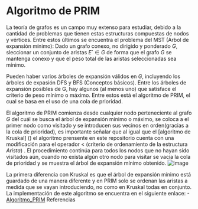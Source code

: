 # Algoritmo de PRIM

La teoría de grafos es un campo muy extenso para estudiar, debido a la cantidad de problemas que tienen estas estructuras compuestas de nodos y vértices. Entre estos últimos se encuentra el problema del MST (Árbol de expansión mínimo): Dado un grafo conexo, no dirigido y ponderado $G$, sleccionar un conjunto de aristas $E´ \in G$ de forma que el grafo $G$ se mantenga conexo y que el peso total de las aristas seleccionadas sea mínimo.

Pueden haber varios árboles de expansión válidos en $G$, incluyendo los árboles de expasión DFS y BFS (Conceptos básicos). Entre los árboles de expansión posibles de G, hay algunos (al menos uno) que satisface el criterio de peso mínimo o máximo. Entre estos está el algoritmo de PRIM, el cual se basa en el uso de una cola de prioridad.

El algoritmo de PRIM comienza desde cualquier nodo perteneciente al grafo $G$ del cuál se busca el árbol de expansión mínimo o máximo, se coloca a el primer nodo como visitado y se introducen sus vecinos en orden(gracias a la cola de prioridad), es importante señalar que al igual que el [algoritmo de Kruskal] () el algoritmo prensente en este repositorio cuenta con una modificación para el operador < (criterio de ordenamiento de la estructura *Arista*) .
El procedimiento continúa para todos los nodos que no hayan sido visitados aún, cuando no exista algún otro nodo para visitar se vacía la cola de prioridad y se muestra el árbol de expansión mínimo obtenido. 
![image](https://user-images.githubusercontent.com/101998948/197690909-68a32621-1a43-490d-8c21-6065505018cd.png)

La primera diferencia con Kruskal es que el árbol de expansión mínimo está guardado de una manera diferente y en PRIM solo se ordenan las aristas a medida que se vayan introduciendo, no como en Kruskal todas en conjunto.
La implementación de este algoritmo se encuentra en el siguiente enlace:
-[Algoritmo_PRIM](https://github.com/AnderMichael/Algoritmica/blob/main/Teor%C3%ADa_Grafos/Algoritmo_PRIM/PRIM_Algorithm.cpp)
Referencias

